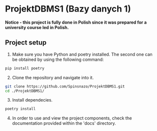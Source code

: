 # ProjektDBMS1 (Bazy danych 1)

**Notice - this project is fully done in Polish since it was prepared for a university course led in Polish.**

## Project setup

1. Make sure you have Python and poetry installed. The second one can be obtained by using the following command:
```sh
pip install poetry
```
2. Clone the repository and navigate into it.
```sh
git clone https://github.com/Spinsnazo/ProjektDBMS1.git
cd ./ProjektDBMS1/
```
3. Install dependecies.
```sh
poetry install
```
4. In order to use and view the project components, check the documentation provided within the 'docs' directory.
